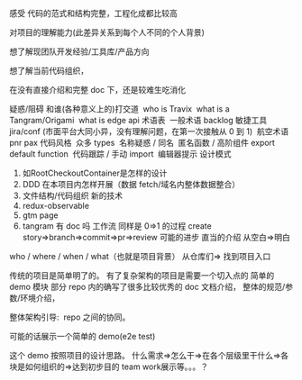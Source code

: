 感受
代码的范式和结构完整，工程化成都比较高

对项目的理解能力(此差异关系到每个人不同的个人背景)

想了解现团队开发经验/工具库/产品方向

想了解当前代码组织，

在没有直接介绍和完整 doc 下，还是较难生吃消化

疑惑/阻碍
和谁(各种意义上的)打交道
 who is Travix
 what is a Tangram/Origami
 what is edge api
术语表
 一般术语 backlog 敏捷工具 jira/conf (市面平台大同小异，没有理解问题，在第一次接触从 0 到 1)
 航空术语 pnr pax
代码风格
 众多 types
 名称疑惑 / 同名
 匿名函数 / 高阶组件 export default function
 代码跟踪 / 手动 import
 编辑器提示
设计模式
1. 如RootCheckoutContainer是怎样的设计
2. DDD 在本项目内怎样开展（数据 fetch/域名内整体数据整合）
3. 文件结构/代码组织
新的技术
1. redux-observable
2. gtm page
3. tangram 有 doc 吗
工作流 同样是 0=>1 的过程 create story=>branch=>commit=>pr=>review
可能的进步
直当的介绍 从空白=>明白

who / where / when / what（也就是项目背景）
从仓库们=> 找到项目入口

传统的项目是简单明了的。
有了复杂架构的项目是需要一个切入点的
简单的 demo 模块
部分 repo 内的确写了很多比较优秀的 doc 文档介绍，
整体的规范/参数/环境介绍，

整体架构引导:  repo 之间的协同。

可能的话展示一个简单的 demo(e2e test)

这个 demo 按照项目的设计思路。
什么需求=>怎么干=>在各个层级里干什么=>各块是如何组织的=>达到初步目的
team work展示等。。。？
